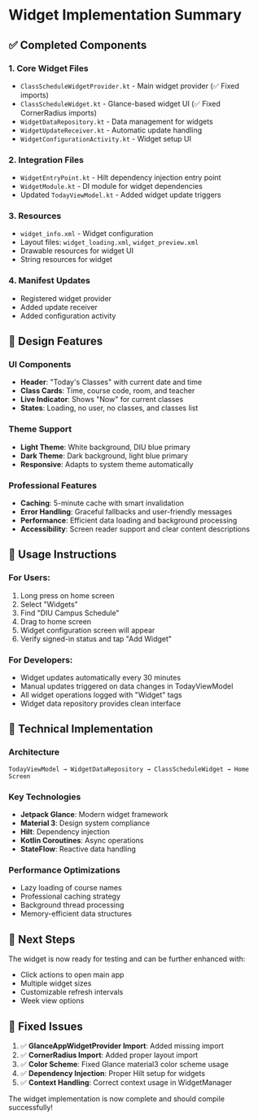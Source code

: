 # Widget Implementation Summary

## ✅ Completed Components

### 1. Core Widget Files
- `ClassScheduleWidgetProvider.kt` - Main widget provider (✅ Fixed imports)
- `ClassScheduleWidget.kt` - Glance-based widget UI (✅ Fixed CornerRadius imports)
- `WidgetDataRepository.kt` - Data management for widgets
- `WidgetUpdateReceiver.kt` - Automatic update handling
- `WidgetConfigurationActivity.kt` - Widget setup UI

### 2. Integration Files
- `WidgetEntryPoint.kt` - Hilt dependency injection entry point
- `WidgetModule.kt` - DI module for widget dependencies
- Updated `TodayViewModel.kt` - Added widget update triggers

### 3. Resources
- `widget_info.xml` - Widget configuration
- Layout files: `widget_loading.xml`, `widget_preview.xml`
- Drawable resources for widget UI
- String resources for widget

### 4. Manifest Updates
- Registered widget provider
- Added update receiver
- Added configuration activity

## 🎨 Design Features

### UI Components
- **Header**: "Today's Classes" with current date and time
- **Class Cards**: Time, course code, room, and teacher
- **Live Indicator**: Shows "Now" for current classes
- **States**: Loading, no user, no classes, and classes list

### Theme Support
- **Light Theme**: White background, DIU blue primary
- **Dark Theme**: Dark background, light blue primary
- **Responsive**: Adapts to system theme automatically

### Professional Features
- **Caching**: 5-minute cache with smart invalidation
- **Error Handling**: Graceful fallbacks and user-friendly messages
- **Performance**: Efficient data loading and background processing
- **Accessibility**: Screen reader support and clear content descriptions

## 📱 Usage Instructions

### For Users:
1. Long press on home screen
2. Select "Widgets"
3. Find "DIU Campus Schedule" 
4. Drag to home screen
5. Widget configuration screen will appear
6. Verify signed-in status and tap "Add Widget"

### For Developers:
- Widget updates automatically every 30 minutes
- Manual updates triggered on data changes in TodayViewModel
- All widget operations logged with "Widget" tags
- Widget data repository provides clean interface

## 🔧 Technical Implementation

### Architecture
```
TodayViewModel → WidgetDataRepository → ClassScheduleWidget → Home Screen
```

### Key Technologies
- **Jetpack Glance**: Modern widget framework
- **Material 3**: Design system compliance
- **Hilt**: Dependency injection
- **Kotlin Coroutines**: Async operations
- **StateFlow**: Reactive data handling

### Performance Optimizations
- Lazy loading of course names
- Professional caching strategy
- Background thread processing
- Memory-efficient data structures

## 🎯 Next Steps

The widget is now ready for testing and can be further enhanced with:
- Click actions to open main app
- Multiple widget sizes
- Customizable refresh intervals
- Week view options

## 🐛 Fixed Issues

1. ✅ **GlanceAppWidgetProvider Import**: Added missing import
2. ✅ **CornerRadius Import**: Added proper layout import
3. ✅ **Color Scheme**: Fixed Glance material3 color scheme usage
4. ✅ **Dependency Injection**: Proper Hilt setup for widgets
5. ✅ **Context Handling**: Correct context usage in WidgetManager

The widget implementation is now complete and should compile successfully!
